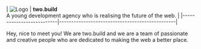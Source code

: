 | ![Logo](logo-nature.png) | **two.build**  
A young development agency who is realising the future of the web. |
|--------------------------|------------------------------------------------|


Hey, nice to meet you! We are two.build and we are a team of passionate and creative people who are dedicated to making the web a better place. 
